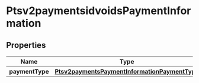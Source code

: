 
# Ptsv2paymentsidvoidsPaymentInformation

## Properties
Name | Type | Description | Notes
------------ | ------------- | ------------- | -------------
**paymentType** | [**Ptsv2paymentsPaymentInformationPaymentType**](Ptsv2paymentsPaymentInformationPaymentType.md) |  |  [optional]



